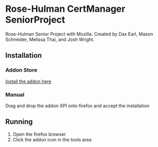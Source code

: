 # Rose-Hulman CertManager SeniorProject

Rose-Hulman Senior Project with Mozilla. Created by Dax Earl, Mason Schneider, Melissa Thai, and Josh Wright.

## Installation

### Addon Store

[Install the addon here](https://addons.mozilla.org/en-US/firefox/addon/certificate-manager/)

### Manual

Drag and drop the addon XPI onto firefox and accept the installation

## Running

1. Open the firefox browser
2. Click the addon icon in the tools area